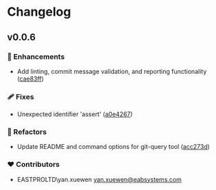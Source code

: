 # Changelog


## v0.0.6


### 🚀 Enhancements

- Add linting, commit message validation, and reporting functionality ([cae83ff](https://github.com/yxw007/git-query/commit/cae83ff))

### 🩹 Fixes

- Unexpected identifier 'assert' ([a0e4267](https://github.com/yxw007/git-query/commit/a0e4267))

### 💅 Refactors

- Update README and command options for git-query tool ([acc273d](https://github.com/yxw007/git-query/commit/acc273d))

### ❤️ Contributors

- EASTPROLTD\yan.xuewen <yan.xuewen@eabsystems.com>

